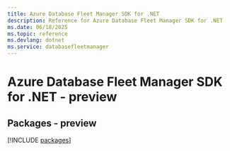 ```yaml
---
title: Azure Database Fleet Manager SDK for .NET
description: Reference for Azure Database Fleet Manager SDK for .NET
ms.date: 06/18/2025
ms.topic: reference
ms.devlang: dotnet
ms.service: databasefleetmanager
---
```

# Azure Database Fleet Manager SDK for .NET - preview
## Packages - preview
[!INCLUDE [packages](database-fleet-manager-index.md)]